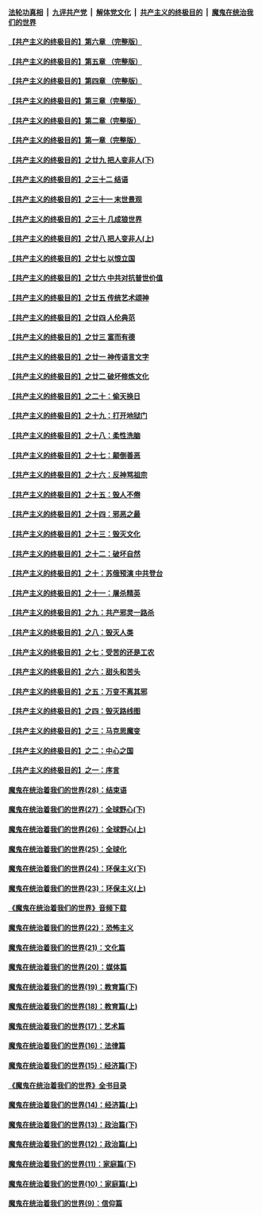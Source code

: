 ####  [法轮功真相](../../../../basic/blob/master/README.md?t=07110431) &nbsp;|&nbsp; [九评共产党](../../../../9ping.md/blob/master/README.md?t=07110431) &nbsp;|&nbsp; [解体党文化](../../../../jtdwh.md/blob/master/README.md?t=07110431)  &nbsp;|&nbsp; [共产主义的终极目的](../../../../gczydzjmd.md/blob/master/README.md?t=07110431) &nbsp;|&nbsp; [魔鬼在统治我们的世界](../../../../mgztzwmdsj.md/blob/master/README.md?t=07110431) 

#### [【共产主义的终极目的】第六章 （完整版）](../pages/nsc422/n11428913.md?t=07110431) 

#### [【共产主义的终极目的】第五章 （完整版）](../pages/nsc422/n11428912.md?t=07110431) 

#### [【共产主义的终极目的】第四章 （完整版）](../pages/nsc422/n11428907.md?t=07110431) 

#### [【共产主义的终极目的】第三章（完整版）](../pages/nsc422/n11428848.md?t=07110431) 

#### [【共产主义的终极目的】第二章（完整版）](../pages/nsc422/n11428831.md?t=07110431) 

#### [【共产主义的终极目的】第一章（完整版）](../pages/nsc422/n11417651.md?t=07110431) 

#### [【共产主义的终极目的】之廿九 把人变非人(下)](../pages/nsc422/n11344140.md?t=07110431) 

#### [【共产主义的终极目的】之三十二 结语](../pages/nsc422/n11360535.md?t=07110431) 

#### [【共产主义的终极目的】之三十一 末世景观](../pages/nsc422/n11351129.md?t=07110431) 

#### [【共产主义的终极目的】之三十 几成狼世界](../pages/nsc422/n11348280.md?t=07110431) 

#### [【共产主义的终极目的】之廿八 把人变非人(上)](../pages/nsc422/n11340492.md?t=07110431) 

#### [【共产主义的终极目的】之廿七 以恨立国](../pages/nsc422/n11336944.md?t=07110431) 

#### [【共产主义的终极目的】之廿六 中共对抗普世价值](../pages/nsc422/n11324785.md?t=07110431) 

#### [【共产主义的终极目的】之廿五 传统艺术颂神](../pages/nsc422/n11296396.md?t=07110431) 

#### [【共产主义的终极目的】之廿四 人伦典范](../pages/nsc422/n11296397.md?t=07110431) 

#### [【共产主义的终极目的】之廿三 富而有德](../pages/nsc422/n11283598.md?t=07110431) 

#### [【共产主义的终极目的】之廿一 神传语言文字](../pages/nsc422/n11263265.md?t=07110431) 

#### [【共产主义的终极目的】之廿二 破坏修炼文化](../pages/nsc422/n11245728.md?t=07110431) 

#### [【共产主义的终极目的】之二十：偷天换日](../pages/nsc422/n11238846.md?t=07110431) 

#### [【共产主义的终极目的】之十九：打开地狱门](../pages/nsc422/n11206376.md?t=07110431) 

#### [【共产主义的终极目的】之十八：柔性洗脑](../pages/nsc422/n11199994.md?t=07110431) 

#### [【共产主义的终极目的】之十七：颠倒善恶](../pages/nsc422/n11179782.md?t=07110431) 

#### [【共产主义的终极目的】之十六：反神骂祖宗](../pages/nsc422/n11166798.md?t=07110431) 

#### [【共产主义的终极目的】之十五：毁人不倦](../pages/nsc422/n11166792.md?t=07110431) 

#### [【共产主义的终极目的】之十四：邪恶之最](../pages/nsc422/n11150249.md?t=07110431) 

#### [【共产主义的终极目的】之十三：毁灭文化](../pages/nsc422/n11135227.md?t=07110431) 

#### [【共产主义的终极目的】之十二：破坏自然](../pages/nsc422/n11135214.md?t=07110431) 

#### [【共产主义的终极目的】之十：苏俄预演 中共登台](../pages/nsc422/n11118424.md?t=07110431) 

#### [【共产主义的终极目的】之十一：屠杀精英](../pages/nsc422/n11118442.md?t=07110431) 

#### [【共产主义的终极目的】之九：共产邪灵一路杀](../pages/nsc422/n11114139.md?t=07110431) 

#### [【共产主义的终极目的】之八：毁灭人类](../pages/nsc422/n11108503.md?t=07110431) 

#### [【共产主义的终极目的】之七：受苦的还是工农](../pages/nsc422/n11101809.md?t=07110431) 

#### [【共产主义的终极目的】之六：甜头和苦头](../pages/nsc422/n11096971.md?t=07110431) 

#### [【共产主义的终极目的】之五：万变不离其邪](../pages/nsc422/n11091285.md?t=07110431) 

#### [【共产主义的终极目的】之四：毁灭路线图](../pages/nsc422/n11086284.md?t=07110431) 

#### [【共产主义的终极目的】之三：马克思魔变](../pages/nsc422/n11061941.md?t=07110431) 

#### [【共产主义的终极目的】之二：中心之国](../pages/nsc422/n11047728.md?t=07110431) 

#### [【共产主义的终极目的】之一：序言](../pages/nsc422/n11086077.md?t=07110431) 

#### [魔鬼在统治着我们的世界(28)：结束语](../pages/nsc422/n10936246.md?t=07110431) 

#### [魔鬼在统治着我们的世界(27)：全球野心(下)](../pages/nsc422/n10928319.md?t=07110431) 

#### [魔鬼在统治着我们的世界(26)：全球野心(上)](../pages/nsc422/n10900318.md?t=07110431) 

#### [魔鬼在统治着我们的世界(25)：全球化](../pages/nsc422/n10788205.md?t=07110431) 

#### [魔鬼在统治着我们的世界(24)：环保主义(下)](../pages/nsc422/n10695307.md?t=07110431) 

#### [魔鬼在统治着我们的世界(23)：环保主义(上)](../pages/nsc422/n10688613.md?t=07110431) 

#### [《魔鬼在统治着我们的世界》音频下载](../pages/nsc422/n10635553.md?t=07110431) 

#### [魔鬼在统治着我们的世界(22)：恐怖主义](../pages/nsc422/n10614727.md?t=07110431) 

#### [魔鬼在统治着我们的世界(21)：文化篇](../pages/nsc422/n10597706.md?t=07110431) 

#### [魔鬼在统治着我们的世界(20)：媒体篇](../pages/nsc422/n10586579.md?t=07110431) 

#### [魔鬼在统治着我们的世界(19)：教育篇(下)](../pages/nsc422/n10564808.md?t=07110431) 

#### [魔鬼在统治着我们的世界(18)：教育篇(上)](../pages/nsc422/n10526970.md?t=07110431) 

#### [魔鬼在统治着我们的世界(17)：艺术篇](../pages/nsc422/n10499093.md?t=07110431) 

#### [魔鬼在统治着我们的世界(16)：法律篇](../pages/nsc422/n10485969.md?t=07110431) 

#### [魔鬼在统治着我们的世界(15)：经济篇(下)](../pages/nsc422/n10469975.md?t=07110431) 

#### [《魔鬼在统治着我们的世界》全书目录](../pages/nsc422/n10464261.md?t=07110431) 

#### [魔鬼在统治着我们的世界(14)：经济篇(上)](../pages/nsc422/n10457370.md?t=07110431) 

#### [魔鬼在统治着我们的世界(13)：政治篇(下)](../pages/nsc422/n10448270.md?t=07110431) 

#### [魔鬼在统治着我们的世界(12)：政治篇(上)](../pages/nsc422/n10444576.md?t=07110431) 

#### [魔鬼在统治着我们的世界(11)：家庭篇(下)](../pages/nsc422/n10440961.md?t=07110431) 

#### [魔鬼在统治着我们的世界(10)：家庭篇(上)](../pages/nsc422/n10435448.md?t=07110431) 

#### [魔鬼在统治着我们的世界(9)：信仰篇](../pages/nsc422/n10432159.md?t=07110431) 

